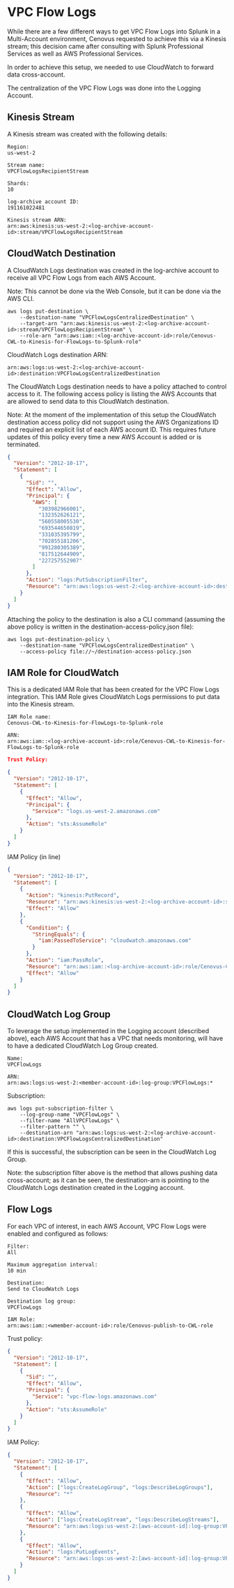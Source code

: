 # VPC Flow Logs

While there are a few different ways to get VPC Flow Logs into Splunk in a Multi-Account environment, Cenovus requested to achieve this via a Kinesis stream; this decision came after consulting with Splunk Professional Services as well as AWS Professional Services.

In order to achieve this setup, we needed to use CloudWatch to forward data cross-account.

The centralization of the VPC Flow Logs was done into the Logging Account.

## Kinesis Stream

A Kinesis stream was created with the following details:

```
Region:
us-west-2

Stream name:
VPCFlowLogsRecipientStream

Shards:
10

log-archive account ID:
191161022481

Kinesis stream ARN:
arn:aws:kinesis:us-west-2:<log-archive-account-id>:stream/VPCFlowLogsRecipientStream
```

## CloudWatch Destination

A CloudWatch Logs destination was created in the log-archive account to receive all VPC Flow Logs from each AWS Account.

Note: This cannot be done via the Web Console, but it can be done via the AWS CLI.

```
aws logs put-destination \
    --destination-name "VPCFlowLogsCentralizedDestination" \
    --target-arn "arn:aws:kinesis:us-west-2:<log-archive-account-id>:stream/VPCFlowLogsRecipientStream" \
    --role-arn "arn:aws:iam::<log-archive-account-id>:role/Cenovus-CWL-to-Kinesis-for-FlowLogs-to-Splunk-role"
```

CloudWatch Logs destination ARN:

```
arn:aws:logs:us-west-2:<log-archive-account-id>:destination:VPCFlowLogsCentralizedDestination
```

The CloudWatch Logs destination needs to have a policy attached to control access to it. The following access policy is listing the AWS Accounts that are allowed to send data to this CloudWatch destination.

Note: At the moment of the implementation of this setup the CloudWatch destination access policy did not support using the AWS Organizations ID and required an explicit list of each AWS account ID. This requires future updates of this policy every time a new AWS Account is added or is terminated.

```json
{
  "Version": "2012-10-17",
  "Statement": [
    {
      "Sid": "",
      "Effect": "Allow",
      "Principal": {
        "AWS": [
          "303982966001",
          "132352626121",
          "560558005530",
          "693544650819",
          "331035395799",
          "702855181206",
          "991280305389",
          "817512644909",
          "227257552907"
        ]
      },
      "Action": "logs:PutSubscriptionFilter",
      "Resource": "arn:aws:logs:us-west-2:<log-archive-account-id>:destination:VPCFlowLogsCentralizedDestination"
    }
  ]
}
```

Attaching the policy to the destination is also a CLI command (assuming the above policy is written in the destination-access-policy.json file):

```
aws logs put-destination-policy \
    --destination-name "VPCFlowLogsCentralizedDestination" \
    --access-policy file://~/destination-access-policy.json
```

## IAM Role for CloudWatch

This is a dedicated IAM Role that has been created for the VPC Flow Logs integration. This IAM Role gives CloudWatch Logs permissions to put data into the Kinesis stream.

```
IAM Role name:
Cenovus-CWL-to-Kinesis-for-FlowLogs-to-Splunk-role

ARN:
arn:aws:iam::<log-archive-account-id>:role/Cenovus-CWL-to-Kinesis-for-FlowLogs-to-Splunk-role
```

```json
Trust Policy:

{
  "Version": "2012-10-17",
  "Statement": [
    {
      "Effect": "Allow",
      "Principal": {
        "Service": "logs.us-west-2.amazonaws.com"
      },
      "Action": "sts:AssumeRole"
    }
  ]
}
```

IAM Policy (in line)

```json
{
  "Version": "2012-10-17",
  "Statement": [
    {
      "Action": "kinesis:PutRecord",
      "Resource": "arn:aws:kinesis:us-west-2:<log-archive-account-id>:stream/VPCFlowLogsRecipientStream",
      "Effect": "Allow"
    },
    {
      "Condition": {
        "StringEquals": {
          "iam:PassedToService": "cloudwatch.amazonaws.com"
        }
      },
      "Action": "iam:PassRole",
      "Resource": "arn:aws:iam::<log-archive-account-id>:role/Cenovus-CWL-to-Kinesis-for-FlowLogs-to-Splunk-role",
      "Effect": "Allow"
    }
  ]
}
```

## CloudWatch Log Group

To leverage the setup implemented in the Logging account (described above), each AWS Account that has a VPC that needs monitoring, will have to have a dedicated CloudWatch Log Group created.

```
Name:
VPCFlowLogs

ARN:
arn:aws:logs:us-west-2:<member-account-id>:log-group:VPCFlowLogs:*
```

Subscription:

```
aws logs put-subscription-filter \
    --log-group-name "VPCFlowLogs" \
    --filter-name "AllVPCFlowLogs" \
    --filter-pattern "" \
    --destination-arn "arn:aws:logs:us-west-2:<log-archive-account-id>:destination:VPCFlowLogsCentralizedDestination"
```

If this is successful, the subscription can be seen in the CloudWatch Log Group.

Note: the subscription filter above is the method that allows pushing data cross-account; as it can be seen, the destination-arn is pointing to the CloudWatch Logs destination created in the Logging account.

## Flow Logs

For each VPC of interest, in each AWS Account, VPC Flow Logs were enabled and configured as follows:

```
Filter:
All

Maximum aggregation interval:
10 min

Destination:
Send to CloudWatch Logs

Destination log group:
VPCFlowLogs

IAM Role:
arn:aws:iam::<wmember-account-id>:role/Cenovus-publish-to-CWL-role
```

Trust policy:

```json
{
  "Version": "2012-10-17",
  "Statement": [
    {
      "Sid": "",
      "Effect": "Allow",
      "Principal": {
        "Service": "vpc-flow-logs.amazonaws.com"
      },
      "Action": "sts:AssumeRole"
    }
  ]
}
```

IAM Policy:

```json
{
  "Version": "2012-10-17",
  "Statement": [
    {
      "Effect": "Allow",
      "Action": ["logs:CreateLogGroup", "logs:DescribeLogGroups"],
      "Resource": "*"
    },
    {
      "Effect": "Allow",
      "Action": ["logs:CreateLogStream", "logs:DescribeLogStreams"],
      "Resource": "arn:aws:logs:us-west-2:[aws-account-id]:log-group:VPCFlowLogs:*"
    },
    {
      "Effect": "Allow",
      "Action": "logs:PutLogEvents",
      "Resource": "arn:aws:logs:us-west-2:[aws-account-id]:log-group:VPCFlowLogs:log-stream:*"
    }
  ]
}
```
